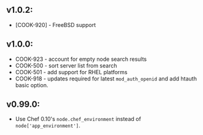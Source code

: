 ## v1.0.2:

* [COOK-920] - FreeBSD support

## v1.0.0:

* COOK-923 - account for empty node search results
* COOK-500 - sort server list from search
* COOK-501 - add support for RHEL platforms
* COOK-918 - updates required for latest `mod_auth_openid` and add htauth basic option.

## v0.99.0:

* Use Chef 0.10's `node.chef_environment` instead of `node['app_environment']`.
